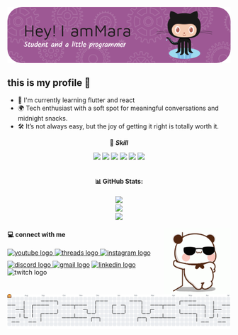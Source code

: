 ![Kelelaw010](img/github-header-image.png)

## this is my profile 👋

<!--**Kelelaw010/Kelelaw010** is a ✨ _special_ ✨ repository because its `README.md` (this file) appears on your GitHub profile. -->

- 🌱 I'm currently learning flutter and react
- 🌍 Tech enthusiast with a soft spot for meaningful conversations and midnight snacks.
- 🛠️ It’s not always easy, but the joy of getting it right is totally worth it.

<div align="center">

🎯 **_Skill_**

<img src="https://img.shields.io/badge/C%2B%2B-00599C?style=for-the-badge&logo=c%2B%2B&logoColor=white" />
<img src="https://img.shields.io/badge/HTML5-E34F26?style=for-the-badge&logo=html5&logoColor=white" />
<img src="https://img.shields.io/badge/CSS3-1572B6?style=for-the-badge&logo=css3&logoColor=white" />
<img src="https://img.shields.io/badge/JavaScript-323330?style=for-the-badge&logo=javascript&logoColor=F7DF1E" />
<img src="https://img.shields.io/badge/Dart-0175C2?style=for-the-badge&logo=dart&logoColor=white" />
<img src="https://img.shields.io/badge/Python-FFD43B?style=for-the-badge&logo=python&logoColor=blue" />
</div>

<br>
<div align="center"><!-- ### My github stats
![Kelelaw010's GitHub stats](https://github-readme-stats.vercel.app/api?username=Kelelaw010&show_icons=true&theme=shadow_blue)
kalo mau ubah tinggal ke https://github.com/anuraghazra/github-readme-stats/blob/master/themes/README.md, terus ganti theme nya-->
<!-- # 💻 Tech Stack: -->

<div align="center">

#### 📊 GitHub Stats:

![](https://github-readme-stats.vercel.app/api?username=Kelelaw010&theme=shadow_blue&hide_border=false&include_all_commits=true&count_private=true)<br/>
![](https://nirzak-streak-stats.vercel.app/?user=Kelelaw010&theme=shadow_blue&hide_border=false)<br/>
![](https://github-readme-stats.vercel.app/api/top-langs/?username=Kelelaw010&theme=shadow_blue&hide_border=false&include_all_commits=true&count_private=true&layout=compact)

<!-- Proudly created with GPRM ( https://gprm.itsvg.in ) -->
</div>

<img align="right" height="150" src="img/wow.gif" />

<div align="left">

#### 💻 connect with me

  <!-- Baris atas: YouTube, Thread & Instagram -->
  <div style="margin-bottom: 10px;">
    <a href="https://www.youtube.com/@Shakila-tn1ue" target="_blank">
      <img src="https://img.shields.io/static/v1?message=Youtube&logo=youtube&label=&color=FF0000&logoColor=white&labelColor=&style=for-the-badge" height="35" alt="youtube logo" />
    </a>
    <a href="https://www.threads.net/@tmrdarvist" target="_blank">
      <img src="https://img.shields.io/static/v1?message=Threads&logo=threads&label=&color=000000&logoColor=white&labelColor=&style=for-the-badge" height="35" alt="threads logo" />
    </a>
    <a href="https://www.instagram.com/narndddd" target="_blank">
      <img src="https://img.shields.io/static/v1?message=Instagram&logo=instagram&label=&color=E4405F&logoColor=white&labelColor=&style=for-the-badge" height="35" alt="instagram logo" />
    </a>
  </div>
  <!-- Baris bawah: Discord, Gmail, LinkedIn, Twitch-->
  <div>
    <a href="https://discord.com/" target="_blank" title="tamara715">
      <img src="https://img.shields.io/static/v1?message=Discord&logo=discord&label=&color=7289DA&logoColor=white&labelColor=&style=for-the-badge" height="35" alt="discord logo" /> </a>
    <a href="mailto:tamara010@gmail.com" target="_blank">  
      <img src="https://img.shields.io/static/v1?message=Gmail&logo=gmail&label=&color=D14836&logoColor=white&labelColor=&style=for-the-badge" height="35" alt="gmail logo" /></a>
    <a href="https://www.linkedin.com/in/tamara-adjuah-970240365/" target="_blank">
      <img src="https://img.shields.io/static/v1?message=LinkedIn&logo=linkedin&label=&color=0077B5&logoColor=white&labelColor=&style=for-the-badge" height="35" alt="linkedin logo" /> </a>
    <img src="https://img.shields.io/static/v1?message=Twitch&logo=twitch&label=&color=9146FF&logoColor=white&labelColor=&style=for-the-badge" height="35" alt="twitch logo" />
  </div>
</div>

###

<picture>
  <source media="(prefers-color-scheme: dark)" srcset="https://raw.githubusercontent.com/Kelelaw010/Kelelaw010/output/pacman-contribution-graph-dark.svg">
  <source media="(prefers-color-scheme: light)" srcset="https://raw.githubusercontent.com/Kelelaw010/Kelelaw010/output/pacman-contribution-graph.svg">
  <img alt="pacman contribution graph" src="https://raw.githubusercontent.com/Kelelaw010/Kelelaw010/output/pacman-contribution-graph.svg">
</picture>
